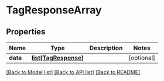 # TagResponseArray

## Properties
Name | Type | Description | Notes
------------ | ------------- | ------------- | -------------
**data** | [**list[TagResponse]**](TagResponse.md) |  | [optional] 

[[Back to Model list]](../README.md#documentation-for-models) [[Back to API list]](../README.md#documentation-for-api-endpoints) [[Back to README]](../README.md)

